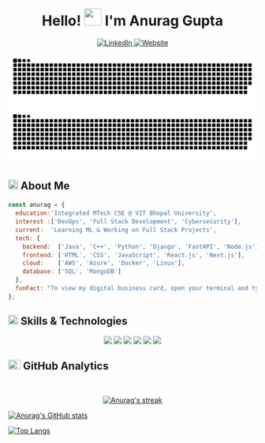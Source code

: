 <div align="center">

  <h1>Hello! <img src="https://media.giphy.com/media/hvRJCLFzcasrR4ia7z/giphy.gif" width="35px" height="35px"> I'm Anurag Gupta</h1>
  
  <a href="https://www.linkedin.com/in/anuraggupta77/">
    <img src="https://img.shields.io/badge/LinkedIn-%230A66C2.svg?style=for-the-badge&logo=linkedin&logoColor=white" alt="LinkedIn">
  </a>
  <a href="https://anurag-gupta-lab.github.io/portfolio/">
    <img src="https://img.shields.io/badge/Website-%23171717.svg?style=for-the-badge&logo=google-chrome&logoColor=white" alt="Website">
  </a>
  
</div>

 
![github contribution grid snake animation](https://raw.githubusercontent.com/platane/platane/output/github-contribution-grid-snake-dark.svg#gh-dark-mode-only)![github contribution grid snake animation](https://raw.githubusercontent.com/platane/platane/output/github-contribution-grid-snake.svg#gh-light-mode-only)
 

<h2 align="left">
  <img src="https://media2.giphy.com/media/QssGEmpkyEOhBCb7e1/giphy.gif?cid=ecf05e47a0n3gi1bfqntqmob8g9aid1oyj2wr3ds3mg700bl&rid=giphy.gif" width="20px" height="20px"> 
  About Me 
</h2>

```js
const anurag = {
  education:'Integrated MTech CSE @ VIT Bhopal University',
  interest :['DevOps', 'Full Stack Development', 'Cybersecurity'],
  current:  'Learning ML & Working on Full Stack Projects',
  tech: {
    backend:  ['Java', 'C++', 'Python', 'Django', 'FastAPI', 'Node.js'],
    frontend: ['HTML', 'CSS', 'JavaScript', 'React.js', 'Next.js'],
    cloud:    ['AWS', 'Azure', 'Docker', 'Linux'],
    database: ['SQL', 'MongoDB']
  },
  funFact: "To view my digital business card, open your terminal and type: 'npx anuraggupta' ✨",
};
```

<h2 align="left">
  <img src="https://media2.giphy.com/media/QssGEmpkyEOhBCb7e1/giphy.gif?cid=ecf05e47a0n3gi1bfqntqmob8g9aid1oyj2wr3ds3mg700bl&rid=giphy.gif" width="20px" height="20px">
  Skills & Technologies
</h2>

<div align="center">
  <img src="https://skillicons.dev/icons?i=java,python,js,html,css" />
  <img src="https://skillicons.dev/icons?i=react,next,threejs,tailwind,nodejs,express" />
  <img src="https://skillicons.dev/icons?i=aws,azure,docker,github,linux" />
  <img src="https://skillicons.dev/icons?i=flask,django,fastapi,postgresql,mysql,mongodb" />
  <img src="https://skillicons.dev/icons?i=tensorflow,pytorch,opencv" />
  <img src="https://skillicons.dev/icons?i=arduino,bash,discordjs,githubactions" />
</div>

<h2 align="left">
  <img src="https://media.giphy.com/media/iY8CRBdQXODJSCERIr/giphy.gif" width="25px" height="20px">
  GitHub Analytics
</h2>


<br/> 

<p align="center">
  <a href="https://github.com/DenverCoder1/github-readme-streak-stats">
    <img title="Streak Stats 🔥" alt="Anurag's streak" src="https://github-readme-streak-stats.herokuapp.com/?user=ANURAG-GUPTA-lab&theme=black-ice&hide_border=true&stroke=0000&background=060A0CD0"/>
  </a>
</p>

[![Anurag's GitHub stats](https://github-readme-stats.vercel.app/api?username=ANURAG-GUPTA-lab)](https://github.com/ANURAG-GUPTA-lab/github-readme-stats)

[![Top Langs](https://github-readme-stats.vercel.app/api/top-langs/?username=ANURAG-GUPTA-lab&layout=compact)](https://github.com/ANURAG-GUPTA-lab/github-readme-stats)
 
